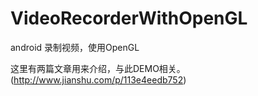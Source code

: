 # VideoRecorderWithOpenGL
android 录制视频，使用OpenGL


这里有两篇文章用来介绍，与此DEMO相关。
(http://www.jianshu.com/p/113e4eedb752)